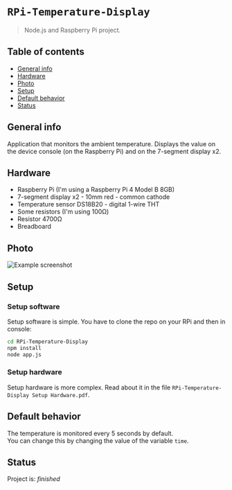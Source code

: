 # `RPi-Temperature-Display`
> Node.js and Raspberry Pi project.

## Table of contents
* [General info](#general-info)
* [Hardware](#hardware)
* [Photo](#photo)
* [Setup](#setup)
* [Default behavior](#default-behavior)
* [Status](#status)

## General info
Application that monitors the ambient temperature. Displays the value on the device console (on the Raspberry Pi) and on the 7-segment display x2.

## Hardware
* Raspberry Pi (I'm using a Raspberry Pi 4 Model B 8GB)
* 7-segment display x2 - 10mm red - common cathode
* Temperature sensor DS18B20 - digital 1-wire THT
* Some resistors (I'm using 100Ω)
* Resistor 4700Ω
* Breadboard

## Photo 
![Example screenshot](./img/screenshot.png)

## Setup

### Setup software
Setup software is simple. You have to clone the repo on your RPi and then in console:
```sh
cd RPi-Temperature-Display  
npm install  
node app.js
```

### Setup hardware
Setup hardware is more complex. Read about it in the file `RPi-Temperature-Display Setup Hardware.pdf`.

## Default behavior

The temperature is monitored every 5 seconds by default.  
You can change this by changing the value of the variable `time`.


## Status
Project is: _finished_
